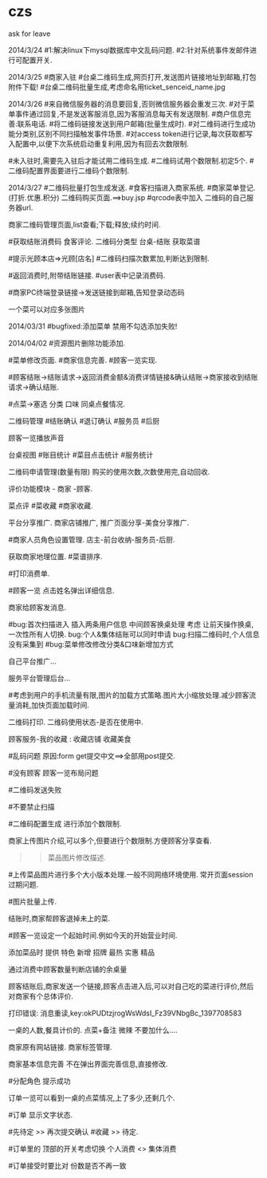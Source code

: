 czs
===

ask for leave


2014/3/24
#1:解决linux下mysql数据库中文乱码问题.
#2:针对系统事件发邮件进行可配置开关.

2014/3/25
#商家入驻
#台桌二维码生成,网页打开,发送图片链接地址到邮箱,打包附件下载!
#台桌二维码批量生成,考虑命名用ticket_senceid_name.jpg

2014/3/26
#来自微信服务器的消息要回复,否则微信服务器会重发三次.
#对于菜单事件通过回复,不是发送客服消息,因为客服消息每天有发送限制.
#商户信息完善:联系电话.
#将二维码链接发送到用户邮箱(批量生成时).
#对二维码进行生成功能分类别,区别不同扫描触发事件场景.
#对access token进行记录,每次获取都写入配置中,以便下次系统启动重复利用,因为有回去次数限制.

#未入驻时,需要先入驻后才能试用二维码生成.
#二维码试用个数限制.初定5个.
#二维码配置界面要进行二维码个数限制.

2014/3/27
#二维码批量打包生成发送.
#食客扫描进入商家系统.
#商家菜单登记.(打折.优惠.积分)
二维码购买页面.==>buy.jsp
#qrcode表中加入 二维码的自己服务器url.


商家二维码管理页面,list查看;下载;释放;续约时间.

#获取结账消费码
食客评论.
二维码分类型     台桌-结账
获取菜谱

#提示光顾本店=>光顾[店名]
#二维码扫描次数累加,判断达到限制.

#返回消费时,附带结账链接.
#user表中记录消费码.

#商家PC终端登录链接->发送链接到邮箱,告知登录动态码

一个菜可以对应多张图片


2014/03/31
#bugfixed:添加菜单 禁用不勾选添加失败!

2014/04/02
#资源图片删除功能添加.

#菜单修改页面.
#商家信息完善.
#顾客一览实现.

#顾客结账->结账请求->返回消费金额&消费详情链接&确认结账->商家接收到结账请求->确认结账.

#点菜->塞选 分类 口味 同桌点餐情况.

二维码管理
#结账确认
#退订确认
#服务员
#后厨

顾客一览播放声音

台桌视图
#账目统计
#菜目点击统计
#服务统计

二维码申请管理(数量有限) 购买的使用次数,次数使用完,自动回收.

评价功能模块 - 商家 -顾客.

菜点评
#菜收藏
#商家收藏.

平台分享推广.
商家店铺推广, 推广页面分享-美食分享推广.

#商家人员角色设置管理. 店主-前台收纳-服务员-后厨.

获取商家地理位置.
#菜谱排序.

#打印消费单.

#顾客一览 点击姓名弹出详细信息.

商家给顾客发消息.

#bug:首次扫描进入 插入两条用户信息
中间顾客换桌处理  考虑 让前天操作换桌,一次性所有人切换.
bug:个人&集体结账可以同时申请
bug:扫描二维码时,个人信息没有采集到
#bug:菜单修改修改分类&口味新增加方式


自己平台推广...


服务平台管理后台...

#考虑到用户的手机流量有限,图片的加载方式策略.图片大小缩放处理.减少顾客流量消耗,加快页面加载时间.

二维码打印.
二维码使用状态-是否在使用中.

顾客服务-我的收藏 :  收藏店铺 收藏美食

#乱码问题  原因:form get提交中文==>全部用post提交.

#没有顾客 顾客一览布局问题

#二维码发送失败

#不要禁止扫描

#二维码配置生成 进行添加个数限制.

商家上传图片介绍,可以多个,但要进行个数限制.方便顾客分享查看.

>>菜品图片修改描述.


#上传菜品图片进行多个大小版本处理.一般不同网络环境使用.
常开页面session过期问题.

#图片批量上传.

结账时,商家帮顾客退掉未上的菜.

#顾客一览设定一个起始时间.例如今天的开始营业时间.

添加菜品时  提供 特色 新增 招牌  最热  实惠 精品

通过消费中顾客数量判断店铺的余桌量


顾客结账后,商家发送一个链接,顾客点击进入后,可以对自己吃的菜进行评价,然后对商家有个总体评价.

打印错误:
消息重读,key:okPUDtzjrogWsWdsI_Fz39VNbgBc_1397708583

一桌的人数,餐具计价的.
点菜+备注 微辣 不要加什么....

商家原有网站链接.
商家标签管理.

商家基本信息完善 不在弹出界面完善信息,直接修改.

#分配角色 提示成功

订单一览可以看到一桌的点菜情况,上了多少,还剩几个.

#订单 显示文字状态.

#先待定 >> 再次提交确认
#收藏 >> 待定.

#订单里的 顶部的开关考虑切换  个人消费 <> 集体消费

#订单接受时要比对 份数是否不再一致
